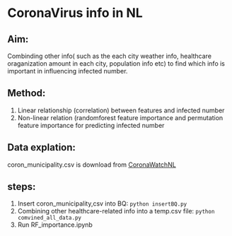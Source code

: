 # CoronaVirus info in NL
## Aim:
Combinding other info( such as the each city weather info, healthcare oraganization amount in each city, population info etc) to find which info is important in influencing infected number.

## Method:
1. Linear relationship (correlation) between features and infected number
2. Non-linear relation (randomforest feature importance and permutation feature importance for predicting infected number

## Data explation:
coron_municipality.csv is download from [CoronaWatchNL](https://github.com/J535D165/CoronaWatchNL/blob/master/data/rivm_NL_covid19_total_municipality.csv)

## steps:
1. Insert coron_municipality,csv into BQ: `python insertBQ.py`
2. Combining other healthcare-related info into a temp.csv file: `python comvined_all_data.py`
3. Run RF_importance.ipynb
